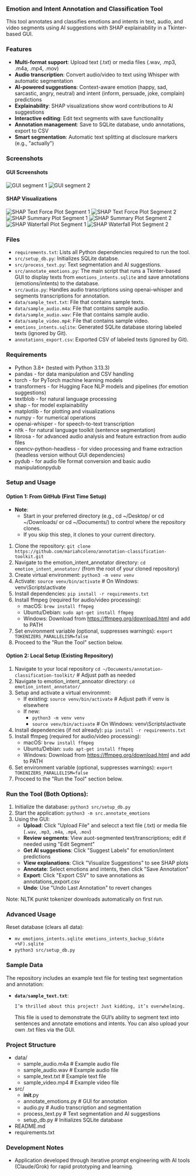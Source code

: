 ### Emotion and Intent Annotation and Classification Tool 
This tool annotates and classifies emotions and intents in text, audio, and video segments using AI suggestions with SHAP explainability in a Tkinter-based GUI.

### Features
- **Multi-format support**: Upload text (.txt) or media files (.wav, .mp3, .m4a, .mp4, .mov)
- **Audio transcription**: Convert audio/video to text using Whisper with automatic segmentation
- **AI-powered suggestions**: Context-aware emotion (happy, sad, sarcastic, angry, neutral) and intent (inform, persuade, joke, complain) predictions
- **Explainability**: SHAP visualizations show word contributions to AI suggestions
- **Interactive editing**: Edit text segments with save functionality
- **Annotation management**: Save to SQLite database, undo annotations, export to CSV
- **Smart segmentation**: Automatic text splitting at disclosure markers (e.g., "actually")

### Screenshots
#### GUI Screenshots
![GUI segment 1](screenshots/EmotionandIntentAnnotator_GUI_segment1.png)
![GUI segment 2](screenshots/EmotionandIntentAnnotator_GUI_segment2.png)

#### SHAP Visualizations
![SHAP Text Force Plot Segment 1](screenshots/shap_force_text_segment1.png)
![SHAP Text Force Plot Segment 2](screenshots/shap_force_text_segment2.png)
![SHAP Summary Plot Segment 1](screenshots/shap_summary_segment1.png)
![SHAP Summary Plot Segment 2](screenshots/shap_summary_segment2.png)
![SHAP Waterfall Plot Segment 1](screenshots/shap_waterfall_segment1.png)
![SHAP Waterfall Plot Segment 2](screenshots/shap_waterfall_segment2.png)

### Files
- `requirements.txt`: Lists all Python dependencies required to run the tool.
- `src/setup_db.py`: Initializes SQLite databse.
- `src/process_text.py`: Text segmentation and AI suggestions.
- `src/annotate_emotions.py`: The main script that runs a Tkinter-based GUI to display texts from `emotions_intents.sqlite` and save annotations (emotions/intents) to the database.
- `src/audio.py`: Handles audio transcriptions using openai-whisper and segments transcriptions for annotation. 
- `data/sample_text.txt`: File that contains sample texts.
- `data/sample_audio.m4a`: File that contains sample audio.
- `data/sample_audio.wav`: File that contains sample audio.
- `data/sample_video.mp4`: File that contains sample video.
- `emotions_intents.sqlite`: Generated SQLite database storing labeled texts (ignored by Git).
- `annotations_export.csv`: Exported CSV of labeled texts (ignored by Git).

### Requirements
- Python 3.8+ (tested with Python 3.13.3)
- pandas - for data manipulation and CSV handling
- torch - for PyTorch machine learning models
- transformers - for Hugging Face NLP models and pipelines (for emotion suggestions)
- textblob - for natural language processing
- shap - for model explainability
- matplotlib - for plotting and visualizations
- numpy - for numerical operations
- openai-whisper - for speech-to-text transcription
- nltk - for natural language toolkit (sentence segmentation)
- librosa - for advanced audio analysis and feature extraction from audio files
- opencv-python-headless - for video processing and frame extraction (headless version without GUI dependencies)
- pydub - for audio file format conversion and basic audio manipulationpydub

### Setup and Usage
#### Option 1: From GitHub (First Time Setup)
- **Note**:
  - Start in your preferred directory (e.g., cd ~/Desktop/ or cd ~/Downloads/ or cd ~/Documents/) to control where the repository clones. 
  - If you skip this step, it clones to your current directory.
1. Clone the repository: `git clone https://github.com/mariahcoleno/annotation-classification-toolkit.git`
2. Navigate to the emotion_intent_annotator directory: `cd emotion_intent_annotator/` (from the root of your cloned repository)
3. Create virtual environment: `python3 -m venv venv`
4. Activate: `source venv/bin/activate` # On Windows: venv\Scripts\activate
5. Install dependencies: `pip install -r requirements.txt`
6. Install ffmpeg (required for audio/video processing):
   - macOS: `brew install ffmpeg`
   - Ubuntu/Debian: `sudo apt-get install ffmpeg` 
   - Windows: Download from https://ffmpeg.org/download.html and add to PATH
7. Set environment variable (optional, suppresses warnings): `export TOKENIZERS_PARALLELISM=false`  
8. Proceed to the "Run the Tool" section below.

#### Option 2: Local Setup (Existing Repository)
1. Navigate to your local repository `cd ~/Documents/annotation-classification-toolkit/` # Adjust path as needed
2. Navigate to emotion_intent_annoator directory: `cd emotion_intent_annotator/`
3. Setup and activate a virtual environmnt:
   - If existing: `source venv/bin/activate` # Adjust path if venv is elsewhere
   - If new:
     - `python3 -m venv venv`
     - `source venv/bin/activate` # On Windows: venv\Scripts\activate
4. Install dependencies (if not already): `pip install -r requirements.txt` 
5. Install ffmpeg (required for audio/video processing):
   - macOS: `brew install ffmpeg`
   - Ubuntu/Debian: `sudo apt-get install ffmpeg`
   - Windows: Download from https://ffmpeg.org/download.html and add to PATH          
6. Set environment variable (optional, suppresses warnings): `export TOKENIZERS_PARALLELISM=false`
7. Proceed to the "Run the Tool" section below.

### Run the Tool (Both Options):
1. Initialize the database: `python3 src/setup_db.py`
2. Start the application: `python3 -m src.annotate_emotions` 
3. Using the GUI:
   - **Upload**: Click "Upload File" and selecct a text file (.txt) or media file (`.wav`, `.mp3`, `.m4a`, `.mp4`, `.mov`)
   - **Review segments**: View auot-segmented text/transcriptions; edit if needed using "Edit Segment"
   - **Get AI suggestions**: Click "Suggest Labels" for emotion/intent predictions
   - **View explanations**: Click "Visualize Suggestions" to see SHAP plots
   - **Annotate**: Select emotions and intents, then click "Save Annotation"
   - **Export**: Click "Export CSV" to save annotations as annotations_export.csv
   - **Undo**: Use "Undo Last Annotation" to revert changes

Note: NLTK punkt tokenizer downloads automatically on first run.
    
### Advanced Usage
Reset database (clears all data):
 - `mv emotions_intents.sqlite emotions_intents_backup_$(date +%F).sqlite`
 - `python3 src/setup_db.py`
    
### Sample Data
The repository includes an example text file for testing text segmentation and annotation:
- **`data/sample_text.txt`**: 
  ```text
  I’m thrilled about this project! Just kidding, it’s overwhelming.
  ```
  This file is used to demonstrate the GUI’s ability to segment text into sentences and annotate emotions and intents. You can also upload your own .txt files via the GUI.

### Project Structure
- data/
  - sample_audio.m4a # Example audio file
  - sample_audio.wav # Example audio file
  - sample_text.txt # Example text file
  - sample_video.mp4 # Example video file 
- src/
  - __init__.py
  - annotate_emotions.py # GUI for annotation
  - audio.py # Audio transcription and segmentation
  - process_text.py # Text segmentation and AI suggestions 
  - setup_db.py # Initializes SQLite database
- README.md
- requirements.txt

### Development Notes
- Application developed through iterative prompt engineering with AI tools (Claude/Grok) for rapid prototyping and learning.
